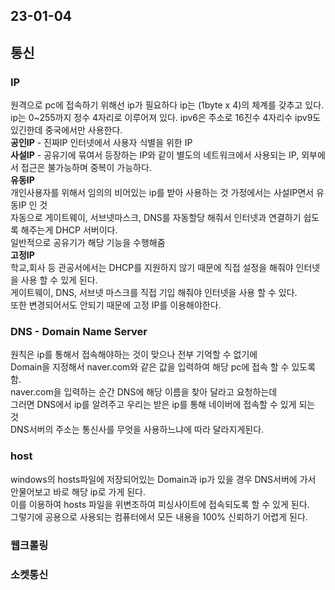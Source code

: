 ## 23-01-04
## 통신
### IP
원격으로 pc에 접속하기 위해선 ip가 필요하다 ip는 (1byte x 4)의 체계를 갖추고 있다.    
ip는 0~255까지 정수 4자리로 이루어져 있다. ipv6은 주소로 16진수 4자리수 ipv9도 있긴한데 중국에서만 사용한다.    
**공인IP** - 진짜IP 인터넷에서 사용자 식별을 위한 IP    
**사설IP** - 공유기에 묶여서 등장하는 IP와 같이 별도의 네트워크에서 사용되는 IP, 외부에서 접근은 불가능하며 중복이 가능하다.    
**유동IP**    
개인사용자를 위해서 임의의 비어있는 ip를 받아 사용하는 것 가정에서는 사설IP면서 유동IP 인 것     
자동으로 게이트웨이, 서브넷마스크, DNS를 자동할당 해줘서 인터넷과 연결하기 쉽도록 해주는게 DHCP 서버이다.     
일반적으로 공유기가 해당 기능을 수행해줌     
**고정IP**   
학교,회사 등 관공서에서는 DHCP를 지원하지 않기 때문에 직접 설정을 해줘야 인터넷을 사용 할 수 있게 된다.    
게이트웨이, DNS, 서브넷 마스크를 직접 기입 해줘야 인터넷을 사용 할 수 있다.    
또한 변경되어서도 안되기 때문에 고정 IP를 이용해야한다.    

### DNS - Domain Name Server
원칙은 ip를 통해서 접속해야하는 것이 맞으나 전부 기억할 수 없기에   
Domain을 지정해서 naver.com와 같은 값을 입력하여 해당 pc에 접속 할 수 있도록 함.    
naver.com을 입력하는 순간 DNS에 해당 이름을 찾아 달라고 요청하는데   
그러면 DNS에서 ip를 알려주고 우리는 받은 ip를 통해 네이버에 접속할 수 있게 되는 것    
DNS서버의 주소는 통신사를 무엇을 사용하느냐에 따라 달라지게된다.    

### host
windows의 hosts파일에 저장되어있는 Domain과 ip가 있을 경우 DNS서버에 가서 안물어보고 바로 해당 ip로 가게 된다.    
이를 이용하여 hosts 파일을 위변조하여 피싱사이트에 접속되도록 할 수 있게 된다.    
그렇기에 공용으로 사용되는 컴퓨터에서 모든 내용을 100% 신뢰하기 어렵게 된다.    

### 웹크롤링

### 소켓통신
